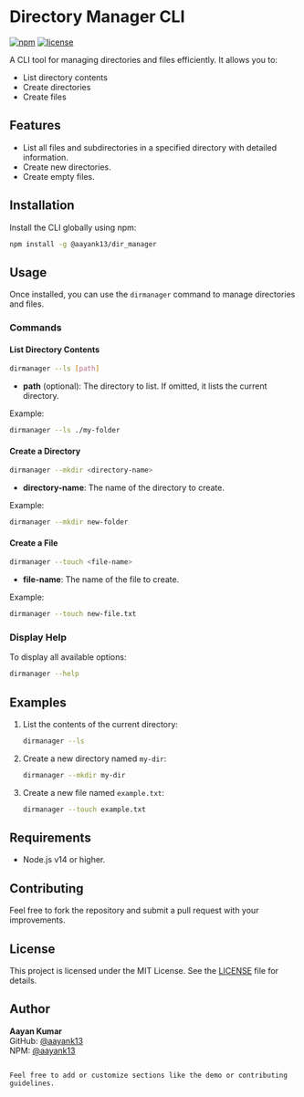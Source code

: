 # Directory Manager CLI

[![npm](https://img.shields.io/npm/v/@aayank13/dir_manager)](https://www.npmjs.com/package/@aayank13/dir_manager)
[![license](https://img.shields.io/npm/l/@aayank13/dir_manager)](https://github.com/aayank13/dir_manager/blob/main/LICENSE)

A CLI tool for managing directories and files efficiently. It allows you to:
- List directory contents
- Create directories
- Create files

## Features

- List all files and subdirectories in a specified directory with detailed information.
- Create new directories.
- Create empty files.

## Installation

Install the CLI globally using npm:

```bash
npm install -g @aayank13/dir_manager
```

## Usage

Once installed, you can use the `dirmanager` command to manage directories and files.

### Commands

#### List Directory Contents
```bash
dirmanager --ls [path]
```
- **path** (optional): The directory to list. If omitted, it lists the current directory.

Example:
```bash
dirmanager --ls ./my-folder
```

#### Create a Directory
```bash
dirmanager --mkdir <directory-name>
```
- **directory-name**: The name of the directory to create.

Example:
```bash
dirmanager --mkdir new-folder
```

#### Create a File
```bash
dirmanager --touch <file-name>
```
- **file-name**: The name of the file to create.

Example:
```bash
dirmanager --touch new-file.txt
```

### Display Help
To display all available options:
```bash
dirmanager --help
```

## Examples

1. List the contents of the current directory:
   ```bash
   dirmanager --ls
   ```

2. Create a new directory named `my-dir`:
   ```bash
   dirmanager --mkdir my-dir
   ```

3. Create a new file named `example.txt`:
   ```bash
   dirmanager --touch example.txt
   ```

## Requirements
- Node.js v14 or higher.

## Contributing

Feel free to fork the repository and submit a pull request with your improvements.

## License

This project is licensed under the MIT License. See the [LICENSE](LICENSE) file for details.

## Author

**Aayan Kumar**  
GitHub: [@aayank13](https://github.com/aayank13)  
NPM: [@aayank13](https://www.npmjs.com/~aayank13)
```

Feel free to add or customize sections like the demo or contributing guidelines.